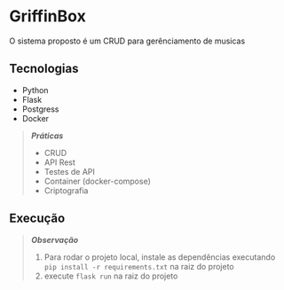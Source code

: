 # GriffinBox

O sistema proposto é um CRUD para gerênciamento de musicas

## Tecnologias
- Python
- Flask
- Postgress
- Docker

> ***Práticas***
> - CRUD
> - API Rest
> - Testes de API
> - Container (docker-compose)
> - Criptografia

## Execução


> ***Observação*** <br>
> 1. Para rodar o projeto local, instale as dependências executando `pip install -r requirements.txt` na raiz do projeto
> 2. execute `flask run` na raiz do projeto

